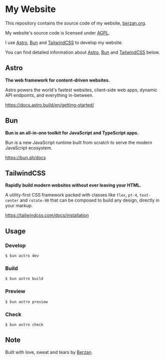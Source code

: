 # My Website

This repository contains the source code of my website, [berzan.org](https://berzan.org/).

My website's source code is licensed under [AGPL](https://www.gnu.org/licenses/agpl-3.0.en.html).

I use [Astro](https://astro.build/), [Bun](https://bun.sh/) and [TailwindCSS](https://tailwindcss.com/) to develop my website.

You can find detailed information about [Astro](https://astro.build/), [Bun](https://bun.sh/) and [TailwindCSS](https://tailwindcss.com/) below.

## Astro

**The web framework for content-driven websites.**

Astro powers the world's fastest websites, client-side web apps, dynamic API endpoints, and everything in-between.


https://docs.astro.build/en/getting-started/

## Bun

**Bun is an all-in-one toolkit for JavaScript and TypeScript apps.**

Bun is a new JavaScript runtime built from scratch to serve the modern JavaScript ecosystem. 

https://bun.sh/docs

## TailwindCSS

**Rapidly build modern websites without ever leaving your HTML.**

A utility-first CSS framework packed with classes like `flex`, `pt-4`, `text-center` and `rotate-90` that can be composed to build any design, directly in your markup.

https://tailwindcss.com/docs/installation

## Usage

### Develop

```shell
$ bun astro dev
```

### Build

```shell
$ bun astro build
```

### Preview

```shell
$ bun astro preview
```

### Check

```shell
$ bun astro check
```

## Note

Built with love, sweat and tears by [Berzan](https://berzan.org).
